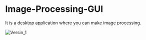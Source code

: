 # Image-Processing-GUI
It is a desktop application where you can make image processing.

![Versin_1](https://i.imgur.com/1wdr9q6.gif)

